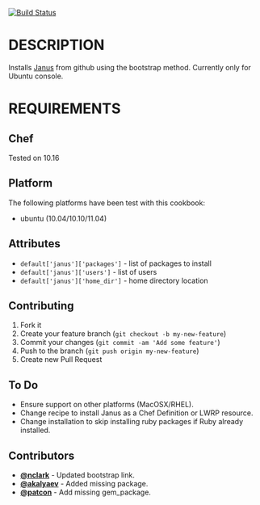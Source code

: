 [![Build Status](https://travis-ci.org/pwelch/chef-janus.png)](https://travis-ci.org/pwelch/chef-janus)

# DESCRIPTION

Installs [Janus](https://github.com/carlhuda/janus) from github using the bootstrap method. Currently only for Ubuntu console.

# REQUIREMENTS

## Chef

Tested on 10.16

## Platform

The following platforms have been test with this cookbook:

* ubuntu (10.04/10.10/11.04) 

## Attributes

- `default['janus']['packages']` - list of packages to install
- `default['janus']['users']`    - list of users
- `default['janus']['home_dir']` - home directory location

## Contributing

1. Fork it
2. Create your feature branch (`git checkout -b my-new-feature`)
3. Commit your changes (`git commit -am 'Add some feature'`)
4. Push to the branch (`git push origin my-new-feature`)
5. Create new Pull Request

## To Do

* Ensure support on other platforms (MacOSX/RHEL).
* Change recipe to install Janus as a Chef Definition or LWRP resource.
* Change installation to skip installing ruby packages if Ruby already
  installed.

## Contributors

* **[@nclark](https://github.com/nclark)**     - Updated bootstrap link.
* **[@akalyaev](https://github.com/akalyaev)** - Added missing package.
* **[@patcon](https://github.com/patcon)** - Add missing gem_package.
